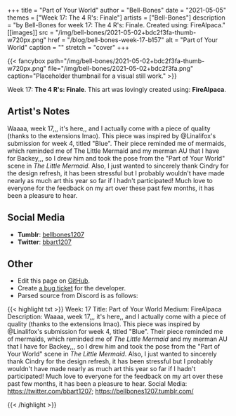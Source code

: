 +++
title =       "Part of Your World"
author =      "Bell-Bones"
date =        "2021-05-05"
themes =      ["Week 17: The 4 R's: Finale"]
artists =     ["Bell-Bones"]
description = "by Bell-Bones for week 17: The 4 R's: Finale. Created using: FireAlpaca."
[[images]]
      src = "/img/bell-bones/2021-05-02+bdc2f3fa-thumb-w720px.png"
      href = "/blog/bell-bones-week-17-b157"
      alt = "Part of Your World"
      caption = ""
      stretch = "cover"
+++

{{< fancybox path="/img/bell-bones/2021-05-02+bdc2f3fa-thumb-w720px.png" file="/img/bell-bones/2021-05-02+bdc2f3fa.png" caption="Placeholder thumbnail for a visual still work." >}}


Week 17: **The 4 R's: Finale**. This art was lovingly created using: **FireAlpaca**.

## Artist's Notes

Waaaa, week 17,,, it's here,, and I actually come with a piece of quality (thanks to the extensions lmao). This piece was inspired by @Linalifox's submission for week 4, titled "Blue". Their piece reminded me of mermaids, which reminded me of The Little Mermaid and my merman AU that I have for Backey,,, so I drew him and took the pose from the "Part of Your World" scene in *The Little Mermaid*. Also, I just wanted to sincerely thank Cindry for the design refresh, it has been stressful but I probably wouldn't have made nearly as much art this year so far if I hadn't participated! Much love to everyone for the feedback on my art over these past few months, it has been a pleasure to hear.

## Social Media

- **Tumblr**: <a href='https://bellbones1207.tumblr.com' target='_blank'>bellbones1207</a>
- **Twitter**: <a href='https://twitter.com/bbart1207' target='_blank'>bbart1207</a>

## Other

- Edit this page on [GitHub](https://github.com/teaminkling/web-refresh/edit/main/content/blog/bell-bones-week-17-b157.md).
- Create [a bug ticket](https://github.com/teaminkling/web-refresh/issues/new?assignees=&labels=bug&template=problem-report.md&title=) for the developer.
- Parsed source from Discord is as follows:

{{< highlight txt >}}
Week: 17
Title: Part of Your World
Medium: FireAlpaca
Description: Waaaa, week 17,,, it's here,, and I actually come with a piece of quality (thanks to the extensions lmao). This piece was inspired by @Linalifox's submission for week 4, titled "Blue". Their piece reminded me of mermaids, which reminded me of *The Little Mermaid* and my merman AU that I have for Backey,,, so I drew him and took the pose from the "Part of Your World" scene in *The Little Mermaid*. Also, I just wanted to sincerely thank Cindry for the design refresh, it has been stressful but I probably wouldn't have made nearly as much art this year so far if I hadn't participated! Much love to everyone for the feedback on my art over these past few months, it has been a pleasure to hear.
Social Media: https://twitter.com/bbart1207; https://bellbones1207.tumblr.com/


{{< /highlight >}}